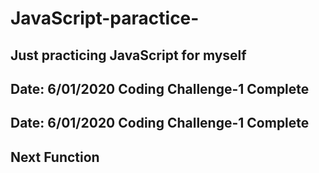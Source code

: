 # JavaScript-paractice-
Just practicing JavaScript for myself
----------------------------------
Date: 6/01/2020
Coding Challenge-1 Complete 
---------------------------------
Date: 6/01/2020
Coding Challenge-1 Complete 
---------------------------------
Next Function
---------------------------------
